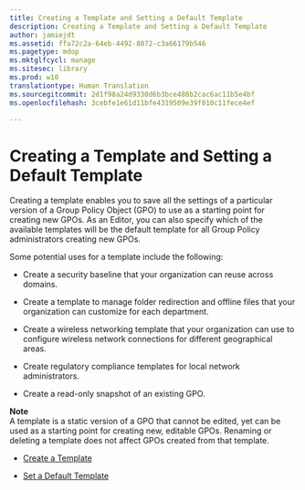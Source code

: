 ```yaml
---
title: Creating a Template and Setting a Default Template
description: Creating a Template and Setting a Default Template
author: jamiejdt
ms.assetid: ffa72c2a-64eb-4492-8072-c3a66179b546
ms.pagetype: mdop
ms.mktglfcycl: manage
ms.sitesec: library
ms.prod: w10
translationtype: Human Translation
ms.sourcegitcommit: 2d1f98a24d9330d6b3bce488b2cac6ac11b5e4bf
ms.openlocfilehash: 3cebfe1e61d11bfe4319509e39f010c11fece4ef

---
```



# Creating a Template and Setting a Default Template


Creating a template enables you to save all the settings of a particular version of a Group Policy Object (GPO) to use as a starting point for creating new GPOs. As an Editor, you can also specify which of the available templates will be the default template for all Group Policy administrators creating new GPOs.

Some potential uses for a template include the following:

-   Create a security baseline that your organization can reuse across domains.

-   Create a template to manage folder redirection and offline files that your organization can customize for each department.

-   Create a wireless networking template that your organization can use to configure wireless network connections for different geographical areas.

-   Create regulatory compliance templates for local network administrators.

-   Create a read-only snapshot of an existing GPO.

**Note**  
A template is a static version of a GPO that cannot be edited, yet can be used as a starting point for creating new, editable GPOs. Renaming or deleting a template does not affect GPOs created from that template.

 

-   [Create a Template](create-a-template-agpm40.md)

-   [Set a Default Template](set-a-default-template-agpm40.md)

 

 








<!--HONumber=Jun16_HO4-->


